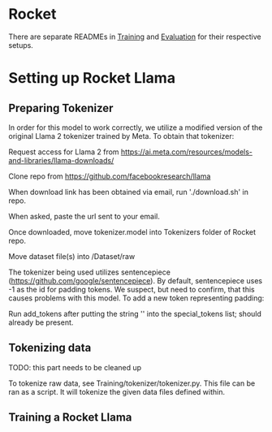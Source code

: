 # Rocket

There are separate READMEs in [Training](https://github.com/DRAGNLabs/Rocket/blob/main/Training/readme.md) and [Evaluation](https://github.com/DRAGNLabs/Rocket/blob/main/Evaluation/README_Eval.md) for their respective setups.

# Setting up Rocket Llama

## Preparing Tokenizer

In order for this model to work correctly, we utilize a modified version of the original Llama 2 tokenizer trained by Meta. To obtain that tokenizer:

Request access for Llama 2 from https://ai.meta.com/resources/models-and-libraries/llama-downloads/

Clone repo from https://github.com/facebookresearch/llama

When download link has been obtained via email, run './download.sh' in repo.

When asked, paste the url sent to your email.

Once downloaded, move tokenizer.model into Tokenizers folder of Rocket repo.

Move dataset file(s) into /Dataset/raw

The tokenizer being used utilizes sentencepiece (https://github.com/google/sentencepiece). By default, sentencepiece uses -1 as the id for padding tokens. We suspect, but need to confirm, that this causes problems with this model. To add a new token representing padding:

Run add_tokens after putting the string '<pad>' into the special_tokens list; should already be present.

## Tokenizing data
TODO: this part needs to be cleaned up

To tokenize raw data, see Training/tokenizer/tokenizer.py. This file can be ran as a script. It will tokenize the given data files defined within.

## Training a Rocket Llama

